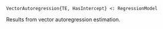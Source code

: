 ```
VectorAutoregression{TE, HasIntercept} <: RegressionModel
```

Results from vector autoregression estimation.
